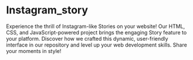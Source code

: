 # Instagram_story
Experience the thrill of Instagram-like Stories on your website! Our HTML, CSS, and JavaScript-powered project brings the engaging Story feature to your platform. Discover how we crafted this dynamic, user-friendly interface in our repository and level up your web development skills. Share your moments in style!
